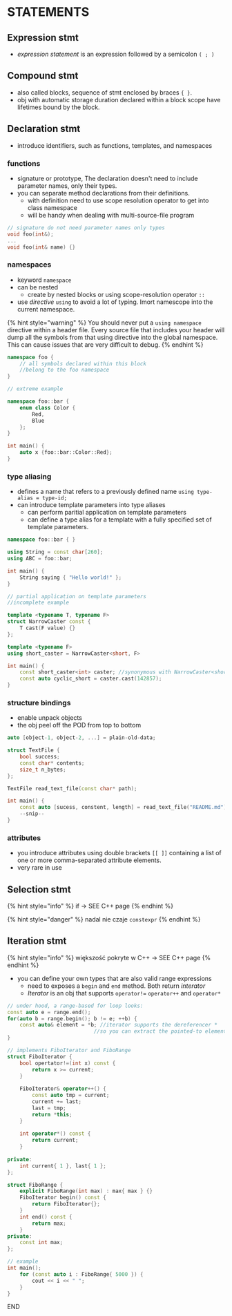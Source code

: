 # STATEMENTS

## Expression stmt

* _expression statement_ is an expression followed by a semicolon `( ; )`

## Compound stmt

* also called blocks, sequence of stmt enclosed by braces `{ }`.
* obj with automatic storage duration declared within a block scope have lifetimes bound by the block.

## Declaration stmt

* introduce identifiers, such as functions, templates, and namespaces

### functions

* signature or prototype, The declaration doesn't need to include parameter names, only their types.
* you can separate method declarations from their definitions.
  * with definition need to use scope resolution operator to get into class namespace
  * will be handy when dealing with multi-source-file program

```cpp
// signature do not need parameter names only types
void foo(int&);
...
void foo(int& name) {}
```

### namespaces

* keyword `namespace`
* can be nested
  * create by nested blocks or using scope-resolution operator `::`
* use _directive_ `using` to avoid a lot of typing. Imort namescope into the current namespace.

{% hint style="warning" %}
You should never put a `using namespace` directive within a header file. Every source file that includes your header will dump all the symbols from that using directive into the global namespace. This can cause issues that are very difficult to debug.
{% endhint %}

```cpp
namespace foo {
    // all symbols declared within this block
    //belong to the foo namespace
}
```

```cpp
// extreme example

namespace foo::bar {
    enum class Color {
        Red,
        Blue
    };
}

int main() {
    auto x {foo::bar::Color::Red};
}
```

### type aliasing

* defines a name that refers to a previously defined name `using type-alias = type-id;`
* can introduce template parameters into type aliases
  * can perform paritial application on template parameters
  * can define a type alias for a template with a fully specified set of template parameters.

```cpp
namespace foo::bar { }

using String = const char[260];
using ABC = foo::bar;

int main() {
    String saying { "Hello world!" };
}
```

```cpp
// partial application on template parameters
//incomplete example

template <typename T, typename F>
struct NarrowCaster const {
    T cast(F value) {}
};

template <typename F>
using short_caster = NarrowCaster<short, F> 

int main() {
    const short_caster<int> caster; //synonymous with NarrowCaster<short, int>
    const auto cyclic_short = caster.cast(142857);
}
```

### structure bindings

* enable unpack objects
* the obj peel off the POD from top to bottom

```cpp
auto [object-1, object-2, ...] = plain-old-data;

struct TextFile {
    bool success;
    const char* contents;
    size_t n_bytes;
};

TextFile read_text_file(const char* path);

int main() {
    const auto [sucess, constent, length] = read_text_file("README.md");
    --snip--
}
```

### attributes

* you introduce attributes using double brackets `[[ ]]` containing a list of one or more comma-separated attribute elements.
* very rare in use

## Selection stmt

{% hint style="info" %}
if -&gt; SEE C++ page
{% endhint %}

{% hint style="danger" %}
nadal nie czaje `constexpr`
{% endhint %}

## Iteration stmt

{% hint style="info" %}
większość pokryte w C++ -&gt; SEE C++ page
{% endhint %}

* you can define your own types that are also valid range expressions
  * need to exposes a `begin` and `end` method. Both return _interator_
  * _Iterator_ is an obj that supports `operator!=` `operator++` and `operator*`

```cpp
// under hood, a range-based for loop looks:
const auto e = range.end();
for(auto b = range.begin(); b != e; ++b) {
    const auto& element = *b; //iterator supports the dereferencer *
                            //so you can extract the pointed-to element
}
```

```cpp
// implements FiboIterator and FiboRange
struct FiboIterator {
    bool opertator!=(int x) const {
        return x >= current;
    }
    
    FiboIterator& operator++() {
        const auto tmp = current;
        current += last;
        last = tmp;
        return *this;
    }
    
    int operator*() const {
        return current;
    }   
        
private:
    int current{ 1 }, last{ 1 };
};

struct FiboRange {
    explicit FiboRange(int max) : max{ max } {}
    FiboIterator begin() const {
        return FiboIterator{};
    }
    int end() const {
        return max;
    }
private:
    const int max;
};

// example
int main();
    for (const auto i : FiboRange{ 5000 }) {
        cout << i << " ";
    }
}
```













END

